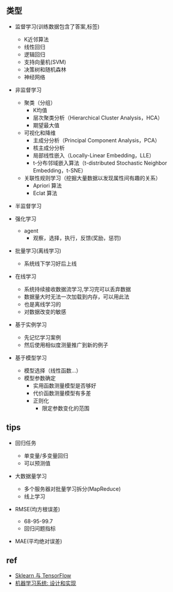 

## 类型

+ 监督学习(训练数据包含了答案,标签)
    + K近邻算法
    + 线性回归
    + 逻辑回归
    + 支持向量机(SVM)
    + 决策树和随机森林
    + 神经网络

+ 非监督学习
    + 聚类（分组）
        + K均值
        + 层次聚类分析（Hierarchical Cluster Analysis，HCA）
        + 期望最大值
    + 可视化和降维
        + 主成分分析（Principal Component Analysis，PCA）
        + 核主成分分析
        + 局部线性嵌入（Locally-Linear Embedding，LLE）
        + t-分布邻域嵌入算法（t-distributed Stochastic Neighbor Embedding，t-SNE）
    + 关联性规则学习（挖掘大量数据以发现属性间有趣的关系）
        + Apriori 算法
        + Eclat 算法
+ 半监督学习
+ 强化学习
    + agent
        + 观察，选择，执行，反馈(奖励，惩罚)

+ 批量学习(离线学习)
    + 系统线下学习好后上线

+ 在线学习
    + 系统持续接收数据流学习,学习完可以丢弃数据
    + 数据量大时无法一次加载到内存，可以用此法
    + 也是离线学习的
    + 对数据改变的敏感


+ 基于实例学习
    + 先记忆学习案例
    + 然后使用相似度测量推广到新的例子

+ 基于模型学习
    + 模型选择（线性函数...）
    + 模型参数确定
        + 实用函数测量模型是否够好
        + 代价函数测量模型有多差
        + 正则化
            + 限定参数变化的范围

## tips

+ 回归任务
    + 单变量/多变量回归
    + 可以预测值

+ 大数据量学习
    + 多个服务器对批量学习拆分(MapReduce)
    + 线上学习


+ RMSE(均方根误差)
    + 68-95-99.7
    + 回归问题指标

+ MAE(平均绝对误差)

## ref

+ [Sklearn 与 TensorFlow](https://hands1ml.apachecn.org/#/docs/1)
+ [机器学习系统: 设计和实现](https://openmlsys.github.io/chapter_introduction/index.html#)